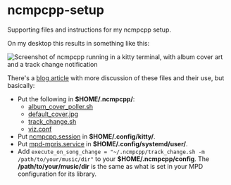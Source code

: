 # ncmpcpp-setup
Supporting files and instructions for my ncmpcpp setup.

On my desktop this results in something like this:

![Screenshot of ncmpcpp running in a kitty terminal, with album cover art and a
track change notification](screenshot.png)

There's a [blog
article](https://strugglers.net/~andy/blog/2023/12/26/ncmpcpp-a-modernish-text-based-music-setup-on-linux)
with more discussion of these files and their use, but basically:

- Put the following in **$HOME/.ncmpcpp/**:
  - [album_cover_poller.sh](album_cover_poller)
  - [default_cover.jpg](default_cover.jpg)
  - [track_change.sh](track_change.sh)
  - [viz.conf](viz.conf)
- Put [ncmpcpp.session](ncmpcpp.session) in **$HOME/.config/kitty/**.
- Put [mpd-mpris.service](mpd-mpris.service) in **$HOME/.config/systemd/user/**.
- Add ```execute_on_song_change =
"~/.ncmpcpp/track_change.sh -m /path/to/your/music/dir"``` to your
**$HOME/.ncmpcpp/config**. The **/path/to/your/music/dir** is the same as what
is set in your MPD configuration for its library.
